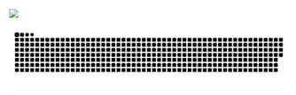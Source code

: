 <div>
  <a href="https://github.com/severinocarlos">
  <img height="180em" src="https://github-readme-stats.vercel.app/api?username=severinocarlos&show_icons=true&theme=vision-friendly-dark&include_all_commits=true&count_private=true"/>
</div>

<div> 
 
  ![Snake animation](https://github.com/severinocarlos/severinocarlos/blob/output/github-contribution-grid-snake.svg)
 
</div>
